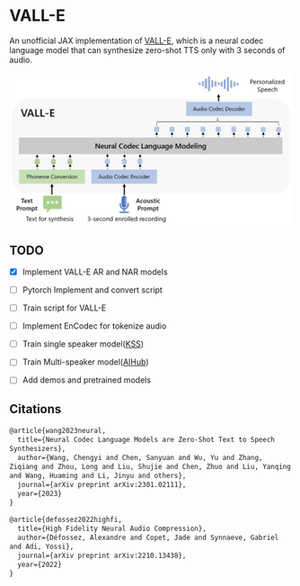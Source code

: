 # VALL-E

An unofficial JAX implementation of [VALL-E](https://arxiv.org/abs/2301.02111),
which is a neural codec language model that can synthesize zero-shot TTS only with 3 seconds of audio.

<img src="./overview.jpg"></img>

## TODO

- [x] Implement VALL-E AR and NAR models
- [ ] Pytorch Implement and convert script
- [ ] Train script for VALL-E
- [ ] Implement EnCodec for tokenize audio
- [ ] Train single speaker model([KSS](https://www.kaggle.com/datasets/bryanpark/korean-single-speaker-speech-dataset))
- [ ] Train Multi-speaker model([AIHub](https://www.aihub.or.kr/aihubdata/data/view.do?dataSetSn=542))
- [ ] Add demos and pretrained models


## Citations

```
@article{wang2023neural,
  title={Neural Codec Language Models are Zero-Shot Text to Speech Synthesizers},
  author={Wang, Chengyi and Chen, Sanyuan and Wu, Yu and Zhang, Ziqiang and Zhou, Long and Liu, Shujie and Chen, Zhuo and Liu, Yanqing and Wang, Huaming and Li, Jinyu and others},
  journal={arXiv preprint arXiv:2301.02111},
  year={2023}
}
```

```
@article{defossez2022highfi,
  title={High Fidelity Neural Audio Compression},
  author={Défossez, Alexandre and Copet, Jade and Synnaeve, Gabriel and Adi, Yossi},
  journal={arXiv preprint arXiv:2210.13438},
  year={2022}
}
```